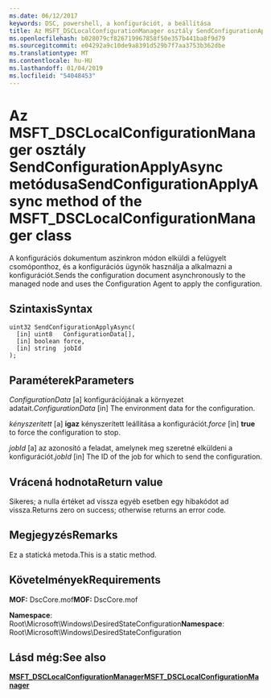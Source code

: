 ```yaml
---
ms.date: 06/12/2017
keywords: DSC, powershell, a konfigurációt, a beállítása
title: Az MSFT_DSCLocalConfigurationManager osztály SendConfigurationApplyAsync metódusa
ms.openlocfilehash: b028079cf826719967858f50e357b441ba8f9d79
ms.sourcegitcommit: e04292a9c10de9a8391d529b7f7aa3753b362dbe
ms.translationtype: MT
ms.contentlocale: hu-HU
ms.lasthandoff: 01/04/2019
ms.locfileid: "54048453"
---
```

# <a name="sendconfigurationapplyasync-method-of-the-msftdsclocalconfigurationmanager-class"></a><span data-ttu-id="b1d7c-103">Az MSFT_DSCLocalConfigurationManager osztály SendConfigurationApplyAsync metódusa</span><span class="sxs-lookup"><span data-stu-id="b1d7c-103">SendConfigurationApplyAsync method of the MSFT_DSCLocalConfigurationManager class</span></span>

<span data-ttu-id="b1d7c-104">A konfigurációs dokumentum aszinkron módon elküldi a felügyelt csomóponthoz, és a konfigurációs ügynök használja a alkalmazni a konfigurációt.</span><span class="sxs-lookup"><span data-stu-id="b1d7c-104">Sends the configuration document asynchronously to the managed node and uses the Configuration Agent to apply the configuration.</span></span>

## <a name="syntax"></a><span data-ttu-id="b1d7c-105">Szintaxis</span><span class="sxs-lookup"><span data-stu-id="b1d7c-105">Syntax</span></span>

```mof
uint32 SendConfigurationApplyAsync(
  [in] uint8   ConfigurationData[],
  [in] boolean force,
  [in] string  jobId
);
```

## <a name="parameters"></a><span data-ttu-id="b1d7c-106">Paraméterek</span><span class="sxs-lookup"><span data-stu-id="b1d7c-106">Parameters</span></span>

<span data-ttu-id="b1d7c-107">*ConfigurationData* \[a\] konfigurációjának a környezet adatait.</span><span class="sxs-lookup"><span data-stu-id="b1d7c-107">*ConfigurationData* \[in\] The environment data for the configuration.</span></span>

<span data-ttu-id="b1d7c-108">*kényszerített* \[a\] **igaz** kényszerített leállítása a konfigurációt.</span><span class="sxs-lookup"><span data-stu-id="b1d7c-108">*force* \[in\] **true** to force the configuration to stop.</span></span>

<span data-ttu-id="b1d7c-109">*jobId* \[a\] az azonosító a feladat, amelynek meg szeretné elküldeni a konfigurációt.</span><span class="sxs-lookup"><span data-stu-id="b1d7c-109">*jobId* \[in\] The ID of the job for which to send the configuration.</span></span>

## <a name="return-value"></a><span data-ttu-id="b1d7c-110">Vrácená hodnota</span><span class="sxs-lookup"><span data-stu-id="b1d7c-110">Return value</span></span>

<span data-ttu-id="b1d7c-111">Sikeres; a nulla értéket ad vissza egyéb esetben egy hibakódot ad vissza.</span><span class="sxs-lookup"><span data-stu-id="b1d7c-111">Returns zero on success; otherwise returns an error code.</span></span>

## <a name="remarks"></a><span data-ttu-id="b1d7c-112">Megjegyzés</span><span class="sxs-lookup"><span data-stu-id="b1d7c-112">Remarks</span></span>

<span data-ttu-id="b1d7c-113">Ez a statická metoda.</span><span class="sxs-lookup"><span data-stu-id="b1d7c-113">This is a static method.</span></span>

## <a name="requirements"></a><span data-ttu-id="b1d7c-114">Követelmények</span><span class="sxs-lookup"><span data-stu-id="b1d7c-114">Requirements</span></span>

<span data-ttu-id="b1d7c-115">**MOF:** DscCore.mof</span><span class="sxs-lookup"><span data-stu-id="b1d7c-115">**MOF:** DscCore.mof</span></span>

<span data-ttu-id="b1d7c-116">**Namespace**: Root\Microsoft\Windows\DesiredStateConfiguration</span><span class="sxs-lookup"><span data-stu-id="b1d7c-116">**Namespace**: Root\Microsoft\Windows\DesiredStateConfiguration</span></span>

## <a name="see-also"></a><span data-ttu-id="b1d7c-117">Lásd még:</span><span class="sxs-lookup"><span data-stu-id="b1d7c-117">See also</span></span>

[<span data-ttu-id="b1d7c-118">**MSFT_DSCLocalConfigurationManager**</span><span class="sxs-lookup"><span data-stu-id="b1d7c-118">**MSFT_DSCLocalConfigurationManager**</span></span>](msft-dsclocalconfigurationmanager.md)